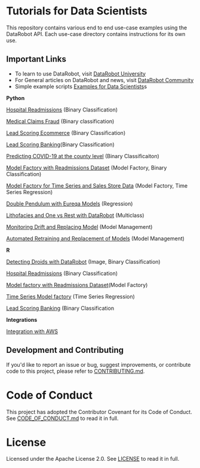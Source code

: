 # Tutorials for Data Scientists

This repository contains various end to end use-case examples using the DataRobot API. Each use-case directory contains instructions for its own use.

## Important Links

- To learn to use DataRobot, visit [DataRobot University](https://university.datarobot.com/)
- For General articles on DataRobot and news, visit [DataRobot Community](https://community.datarobot.com/)
- Simple example scripts [Examples for Data Scientists](https://github.com/datarobot-community/examples-for-data-scientists)s

**Python**

[Hospital Readmissions](https://github.com/datarobot-community/tutorials-for-data-scientists/tree/master/Classification/Python/predict_hospital_readmissions) (Binary Classification)

[Medical Claims Fraud](https://github.com/datarobot-community/tutorials-for-data-scientists/tree/master/Classification/Python/predicting_fraud_medical_claims) (Binary classification)

[Lead Scoring Ecommerce](https://github.com/datarobot-community/tutorials-for-data-scientists/tree/master/Classification/Python/lead_scoring) (Binary Classification)

[Lead Scoring Banking](https://github.com/datarobot-community/tutorials-for-data-scientists/tree/master/Classification/Python/lead_scoring_bank_marketing)(Binary Classification)

[Predicting COVID-19 at the county level](https://github.com/datarobot-community/tutorials-for-data-scientists/tree/master/Classification/Python/predicting_covid_at_county_level) (Binary Classificaiton)

[Model Factory with Readmissions Dataset](https://github.com/datarobot-community/tutorials-for-data-scientists/tree/master/Model%20Factories/Python/readmissions_model_factory) (Model Factory, Binary Classification)

[Model Factory for Time Series and Sales Store Data](https://github.com/datarobot-community/tutorials-for-data-scientists/tree/master/Model%20Factories/Python/time_Series_store_sales_model_factory) (Model Factory, Time Series Regression)

[Double Pendulum with Eureqa Models](https://github.com/datarobot-community/tutorials-for-data-scientists/tree/master/Regression/Python/double_pendulum_with_eureqa/src) (Regression)

[Lithofacies and One vs Rest with DataRobot](https://github.com/datarobot-community/tutorials-for-data-scientists/tree/master/Multiclass%20Classification/one-vs-rest-with-datarobot) (Multiclass)

[Monitoring Drift and Replacing Model](https://github.com/datarobot-community/tutorials-for-data-scientists/tree/master/Model%20Management/Monitoring%20Drift%20and%20Replacing%20Model) (Model Management)

[Automated Retraining and Replacement of Models](https://github.com/datarobot-community/tutorials-for-data-scientists/tree/master/Model%20Management/Automated%20Retraining%20and%20Replacement) (Model Management)

**R** 

[Detecting Droids with DataRobot](https://github.com/datarobot-community/tutorials-for-data-scientists/tree/master/Classification/R/Detecting%20Droids) (Image, Binary Classification)

[Hospital Readmissions](https://github.com/datarobot-community/tutorials-for-data-scientists/tree/master/Classification/R/predict_hospital_readmissions) (Binary Classification)

[Model factory with Readmissions Dataset](https://github.com/datarobot-community/tutorials-for-data-scientists/tree/master/Model%20Factories/R/readmissions_model_factory)(Model Factory)

[Time Series Model factory](https://github.com/datarobot-community/tutorials-for-data-scientists/tree/master/Model%20Factories/R/time_series_model_factory) (Time Series Regression)

[Lead Scoring Banking](https://github.com/datarobot-community/tutorials-for-data-scientists/tree/master/Classification/R/lead_scoring_bank_marketing) (Binary Classification

**Integrations**

[Integration with AWS](https://github.com/datarobot-community/tutorials-for-data-scientists/tree/master/integrations/AWS%20(Amazon%20Web%20Services))

## Development and Contributing

If you'd like to report an issue or bug, suggest improvements, or contribute code to this project, please refer to [CONTRIBUTING.md](CONTRIBUTING.md).


# Code of Conduct

This project has adopted the Contributor Covenant for its Code of Conduct. 
See [CODE_OF_CONDUCT.md](CODE_OF_CONDUCT.md) to read it in full.

# License

Licensed under the Apache License 2.0. 
See [LICENSE](LICENSE) to read it in full.


